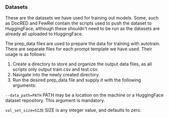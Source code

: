 ### Datasets

These are the datasets we have used for training out models. Some, such as DocRED and FewRel contain the scripts used to push the dataset to HuggingFace, although these shouldn't need to be run as the datasets are already all uploaded to HuggingFace.

The prep_data files are used to prepare the data for training with autotrain. There are separate files for each prompt template we have used. Their usage is as follows:
1. Create a directory to store and organize the output data files, as all scripts only output train.csv and test.csv.
2. Navigate into the newly created directory.
3. Run the desired prep_data file and supply it with the following arguments:

```--data_path=PATH``` PATH may be a location on the machine or a HuggingFace dataset repository. This argument is mandatory.

```val_set_size=SIZE``` SIZE is any integer value, and defaults to zero.